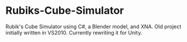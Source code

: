 # Rubiks-Cube-Simulator
Rubik's Cube Simulator using C#, a Blender model, and XNA. Old project initially written in VS2010. Currently rewriting it for Unity.
